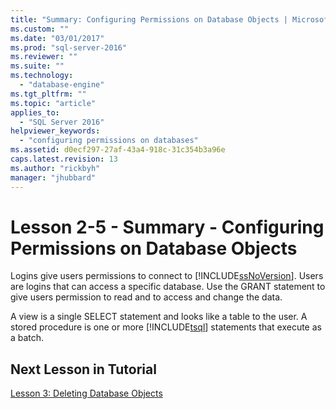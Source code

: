 ```yaml
---
title: "Summary: Configuring Permissions on Database Objects | Microsoft Docs"
ms.custom: ""
ms.date: "03/01/2017"
ms.prod: "sql-server-2016"
ms.reviewer: ""
ms.suite: ""
ms.technology: 
  - "database-engine"
ms.tgt_pltfrm: ""
ms.topic: "article"
applies_to: 
  - "SQL Server 2016"
helpviewer_keywords: 
  - "configuring permissions on databases"
ms.assetid: d0ecf297-27af-43a4-918c-31c354b3a96e
caps.latest.revision: 13
ms.author: "rickbyh"
manager: "jhubbard"
---
```

# Lesson 2-5 - Summary - Configuring Permissions on Database Objects
Logins give users permissions to connect to [!INCLUDE[ssNoVersion](../../advanced-analytics/r-services/includes/ssnoversion-md.md)]. Users are logins that can access a specific database. Use the GRANT statement to give users permission to read and to access and change the data.  
  
A view is a single SELECT statement and looks like a table to the user. A stored procedure is one or more [!INCLUDE[tsql](../../advanced-analytics/r-services/includes/tsql-md.md)] statements that execute as a batch.  
  
## Next Lesson in Tutorial  
[Lesson 3: Deleting Database Objects](../../t-sql/tutorials/lesson-3-deleting-database-objects.md)  
  
  
  
